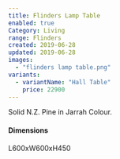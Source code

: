 ```yaml
---
title: Flinders Lamp Table
enabled: true
Category: Living
range: Flinders
created: 2019-06-28
updated: 2019-06-28
images:
  - "flinders lamp table.png"
variants:
  - variantName: "Hall Table"
    price: 22900
---
```

Solid N.Z. Pine in Jarrah Colour.

#### Dimensions

L600xW600xH450
